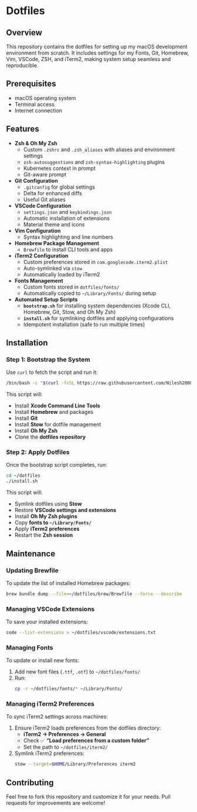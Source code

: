 # Dotfiles

## Overview
This repository contains the dotfiles for setting up my macOS development environment from scratch. It includes settings for my Fonts, Git, Homebrew, Vim, VSCode, ZSH, and iTerm2, making system setup seamless and reproducible.

## Prerequisites
- macOS operating system
- Terminal access
- Internet connection

## Features
- **Zsh & Oh My Zsh**
  - Custom `.zshrc` and `.zsh_aliases` with aliases and environment settings
  - `zsh-autosuggestions` and `zsh-syntax-highlighting` plugins
  - Kubernetes context in prompt
  - Git-aware prompt
- **Git Configuration**
  - `.gitconfig` for global settings
  - Delta for enhanced diffs
  - Useful Git aliases
- **VSCode Configuration**
  - `settings.json` and `keybindings.json`
  - Automatic installation of extensions
  - Material theme and icons
- **Vim Configuration**
  - Syntax highlighting and line numbers
- **Homebrew Package Management**
  - `Brewfile` to install CLI tools and apps
- **iTerm2 Configuration**
  - Custom preferences stored in `com.googlecode.iterm2.plist`
  - Auto-symlinked via `stow`
  - Automatically loaded by iTerm2
- **Fonts Management**
  - Custom fonts stored in `dotfiles/fonts/`
  - Automatically copied to `~/Library/Fonts/` during setup
- **Automated Setup Scripts**
  - **`bootstrap.sh`** for installing system dependencies (Xcode CLI, Homebrew, Git, Stow, and Oh My Zsh)
  - **`install.sh`** for symlinking dotfiles and applying configurations
  - Idempotent installation (safe to run multiple times)

## Installation
### **Step 1: Bootstrap the System**
Use `curl` to fetch the script and run it:
```sh
/bin/bash -c "$(curl -fsSL https://raw.githubusercontent.com/Nilesh2000/dotfiles/main/bootstrap.sh)"
```
This script will:
- Install **Xcode Command Line Tools**
- Install **Homebrew** and packages
- Install **Git**
- Install **Stow** for dotfile management
- Install **Oh My Zsh**
- Clone the **dotfiles repository**

### **Step 2: Apply Dotfiles**
Once the bootstrap script completes, run:
```sh
cd ~/dotfiles
./install.sh
```
This script will:
- Symlink dotfiles using **Stow**
- Restore **VSCode settings and extensions**
- Install **Oh My Zsh plugins**
- Copy **fonts to `~/Library/Fonts/`**
- Apply **iTerm2 preferences**
- Restart the **Zsh session**

## Maintenance
### **Updating Brewfile**
To update the list of installed Homebrew packages:
```sh
brew bundle dump --file=~/dotfiles/brew/Brewfile --force --describe
```

### **Managing VSCode Extensions**
To save your installed extensions:
```sh
code --list-extensions > ~/dotfiles/vscode/extensions.txt
```

### **Managing Fonts**
To update or install new fonts:
1. Add new font files (`.ttf`, `.otf`) to `~/dotfiles/fonts/`
2. Run:
   ```sh
   cp -r ~/dotfiles/fonts/* ~/Library/Fonts/
   ```

### **Managing iTerm2 Preferences**
To sync iTerm2 settings across machines:
1. Ensure iTerm2 loads preferences from the dotfiles directory:
   - **iTerm2 → Preferences → General**
   - Check ✅ **“Load preferences from a custom folder”**
   - Set the path to `~/dotfiles/iterm2/`
2. Symlink iTerm2 preferences:
   ```sh
   stow --target=$HOME/Library/Preferences iterm2
   ```

## Contributing
Feel free to fork this repository and customize it for your needs. Pull requests for improvements are welcome!
